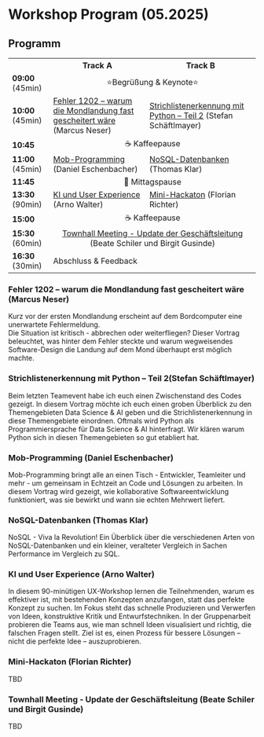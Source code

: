  
# Workshop Program (05.2025)

## Programm

<table>
  <tr>
    <th></th>
    <th>Track A</th>
    <th>Track B</th>
  </tr>
  <tr>
    <td><b>09:00</b> (45min)</td>
    <td colspan="2" align="center">⭐Begrüßung & Keynote⭐</td>
  </tr>
  <tr>
    <td><b>10:00</b> (45min)</td>
    <td><a href="#fehler1202">Fehler 1202 – warum die Mondlandung fast gescheitert wäre</a> (Marcus Neser)</td>
    <td><a href="#strichlisten">Strichlistenerkennung mit Python – Teil 2</a> (Stefan Schäftlmayer)</td>
  </tr>
  <tr>
    <td><b>10:45</b></td>
    <td colspan="2" align="center">☕ Kaffeepause</td>
  </tr>
  <tr>
    <td><b>11:00</b> (45min)</td>
    <td><a href="#mobprogramming">Mob-Programming</a> (Daniel Eschenbacher)</td>
    <td><a href="#nosql">NoSQL-Datenbanken</a> (Thomas Klar)</td>
  </tr>
  <tr>
    <td><b>11:45</b></td>
    <td colspan="2" align="center">🥗 Mittagspause</td>
  </tr>
  <tr>
    <td><b>13:30</b> (90min)</td>
    <td><a href="#kiux">KI und User Experience</a> (Arno Walter)</td>
    <td><a href="#minihackaton">Mini-Hackaton</a> (Florian Richter)</td>
  </tr>
  <tr>
    <td><b>15:00</b></td>
    <td colspan="2" align="center">☕ Kaffeepause</td>
  </tr>
  <tr>
    <td><b>15:30</b> (60min)</td>
    <td align="center" colspan="2"><a href="#townhall">Townhall Meeting - Update der Geschäftsleitung</a><br/>(Beate Schiler und Birgit Gusinde)</td>
  </tr>
  <tr>
    <td><b>16:30</b> (30min)</td>
    <td colspan="2">Abschluss & Feedback</td>
  </tr>
</table>


<h3 id="fehler1202">Fehler 1202 – warum die Mondlandung fast gescheitert wäre (Marcus Neser)</h3>
Kurz vor der ersten Mondlandung erscheint auf dem Bordcomputer eine unerwartete Fehlermeldung.<br/> 
Die Situation ist kritisch - abbrechen oder weiterfliegen? Dieser Vortrag beleuchtet, was hinter dem Fehler steckte und warum wegweisendes Software-Design die Landung auf dem Mond überhaupt erst möglich machte.

<h3 id="strichlisten">Strichlistenerkennung mit Python – Teil 2(Stefan Schäftlmayer)</h3>
Beim letzten Teamevent habe ich euch einen Zwischenstand des Codes gezeigt.
In diesem Vortrag möchte ich euch einen groben Überblick zu den Themengebieten Data Science & AI geben und die Strichlistenerkennung in diese Themengebiete einordnen.
Oftmals wird Python als Programmiersprache für Data Science & AI hinterfragt. Wir klären warum Python sich in diesen Themengebieten so gut etabliert hat.

<h3 id="mobprogramming">Mob-Programming (Daniel Eschenbacher)</h3>
Mob-Programming bringt alle an einen Tisch - Entwickler, Teamleiter und mehr - um gemeinsam in Echtzeit an Code und Lösungen zu arbeiten. In diesem Vortrag wird gezeigt, wie kollaborative Softwareentwicklung funktioniert, was sie bewirkt und wann sie echten Mehrwert liefert.

<h3 id="nosql">NoSQL-Datenbanken (Thomas Klar)</h3>
NoSQL - Viva la Revolution! Ein Überblick über die verschiedenen Arten von NoSQL-Datenbanken und ein kleiner, veralteter Vergleich in Sachen Performance im Vergleich zu SQL.

<h3 id="kiux">KI und User Experience (Arno Walter)</h3>
In diesem 90-minütigen UX-Workshop lernen die Teilnehmenden, warum es effektiver ist, mit bestehenden Konzepten anzufangen, statt das perfekte Konzept zu suchen. Im Fokus steht das schnelle Produzieren und Verwerfen von Ideen, konstruktive Kritik und Entwurfstechniken. In der Gruppenarbeit probieren die Teams aus, wie man schnell Ideen visualisiert und richtig, die falschen Fragen stellt. Ziel ist es, einen Prozess für bessere Lösungen – nicht die perfekte Idee – auszuprobieren.

<h3 id="minihackaton">Mini-Hackaton (Florian Richter)</h3>
TBD

<h3 id="townhall">Townhall Meeting - Update der Geschäftsleitung (Beate Schiler und Birgit Gusinde)</h3>
TBD

